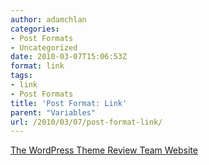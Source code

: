 ```yaml
---
author: adamchlan
categories:
- Post Formats
- Uncategorized
date: 2010-03-07T15:06:53Z
format: link
tags:
- link
- Post Formats
title: 'Post Format: Link'
parent: "Variables"
url: /2010/03/07/post-format-link/
---
```


[The WordPress Theme Review Team Website][1]

 [1]: http://make.wordpress.org/themes "The WordPress Theme Review Team Website"